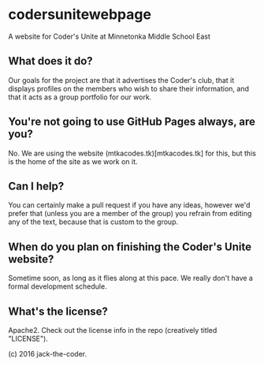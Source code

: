 # codersunitewebpage
A website for Coder's Unite at Minnetonka Middle School East

## What does it do?
Our goals for the project are that it advertises the Coder's club, that it displays profiles on the members who wish to share their information, and that it acts as a group portfolio for our work. 

## You're not going to use GitHub Pages always, are you?
No. We are using the website (mtkacodes.tk)[mtkacodes.tk] for this, but this is the home of the site as we work on it. 

## Can I help?
You can certainly make a pull request if you have any ideas, however we'd prefer that (unless you are a member of the group) you refrain from editing any of the text, because that is custom to the group. 

## When do you plan on finishing the Coder's Unite website?
Sometime soon, as long as it flies along at this pace. We really don't have a formal development schedule. 

## What's the license?
Apache2. Check out the license info in the repo (creatively titled "LICENSE").


(c) 2016 jack-the-coder. 




